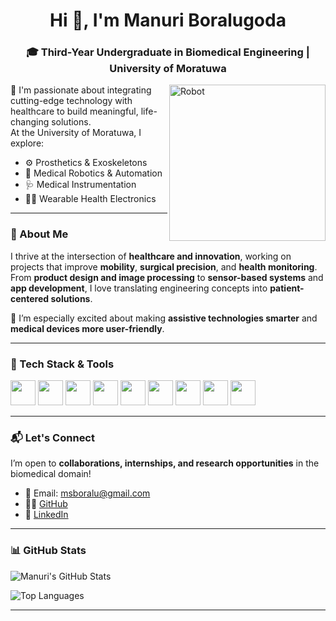 <h1 align="center">Hi 👋, I'm Manuri Boralugoda</h1>
<h3 align="center">🎓 Third-Year Undergraduate in Biomedical Engineering | University of Moratuwa</h3>

<img align="right" alt="Robot" src="https://raw.githubusercontent.com/msboralugoda/edit/main/robot-bio.png" width="250"/>

🧬 I'm passionate about integrating cutting-edge technology with healthcare to build meaningful, life-changing solutions.  
At the University of Moratuwa, I explore:

- ⚙️ Prosthetics & Exoskeletons  
- 🤖 Medical Robotics & Automation  
- 🩺 Medical Instrumentation  
- 🧘‍♂️ Wearable Health Electronics  

---

### 🧠 About Me

I thrive at the intersection of **healthcare and innovation**, working on projects that improve **mobility**, **surgical precision**, and **health monitoring**.  
From **product design and image processing** to **sensor-based systems** and **app development**, I love translating engineering concepts into **patient-centered solutions**.

🔬 I’m especially excited about making **assistive technologies smarter** and **medical devices more user-friendly**.

---

### 🧰 Tech Stack & Tools

<p align="left">
  <img src="https://cdn.jsdelivr.net/gh/devicons/devicon/icons/python/python-original.svg" height="40"/>
  <img src="https://cdn.jsdelivr.net/gh/devicons/devicon/icons/cplusplus/cplusplus-original.svg" height="40"/>
  <img src="https://cdn.jsdelivr.net/gh/devicons/devicon/icons/arduino/arduino-original.svg" height="40"/>
  <img src="https://cdn.jsdelivr.net/gh/devicons/devicon/icons/raspberrypi/raspberrypi-line.svg" height="40"/>
  <img src="https://cdn.jsdelivr.net/gh/devicons/devicon/icons/vscode/vscode-original.svg" height="40"/>
  <img src="https://cdn.jsdelivr.net/gh/devicons/devicon/icons/nodejs/nodejs-original.svg" height="40"/>
  <img src="https://cdn.jsdelivr.net/gh/devicons/devicon/icons/html5/html5-original.svg" height="40"/>
  <img src="https://cdn.jsdelivr.net/gh/devicons/devicon/icons/css3/css3-original.svg" height="40"/>
  <img src="https://cdn.jsdelivr.net/gh/devicons/devicon/icons/javascript/javascript-original.svg" height="40"/>
</p>

---

### 📬 Let's Connect

I’m open to **collaborations, internships, and research opportunities** in the biomedical domain!

- 📧 Email: [msboralu@gmail.com](mailto:msboralu@gmail.com)  
- 🧑‍💻 [GitHub](https://github.com/msboralugoda)  
- 💼 [LinkedIn](https://www.linkedin.com/in/manuri-boralugoda-4884a5273/)

---

### 📊 GitHub Stats

![Manuri's GitHub Stats](https://github-readme-stats.vercel.app/api?username=msboralugoda&show_icons=true&theme=radical)

![Top Languages](https://github-readme-stats.vercel.app/api/top-langs/?username=msboralugoda&layout=compact&theme=radical)

---



